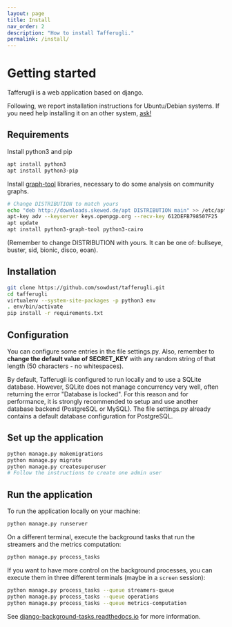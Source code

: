 ```yaml
---
layout: page
title: Install
nav_order: 2
description: "How to install Tafferugli."
permalink: /install/
---
```


# Getting started

Tafferugli is a web application based on django.

Following, we report installation instructions for Ubuntu/Debian systems. If you need help installing it on an other system, [ask!](/contact)

## Requirements 


Install python3 and pip

```bash
apt install python3
apt install python3-pip
```

Install [graph-tool](https://git.skewed.de/count0/graph-tool/-/wikis/installation-instructions) libraries, necessary to do some analysis on community graphs.

```bash
# Change DISTRIBUTION to match yours
echo "deb http://downloads.skewed.de/apt DISTRIBUTION main" >> /etc/apt/sources.list
apt-key adv --keyserver keys.openpgp.org --recv-key 612DEFB798507F25
apt update
apt install python3-graph-tool python3-cairo
```
(Remember to change DISTRIBUTION with yours. It can be one of: bullseye, buster, sid, bionic, disco, eoan).



## Installation


```bash
git clone https://github.com/sowdust/tafferugli.git
cd tafferugli
virtualenv --system-site-packages -p python3 env
. env/bin/activate
pip install -r requirements.txt
```


## Configuration

You can configure some entries in the file settings.py. Also, remember to **change the default value of SECRET_KEY** with any random string of that length (50 characters - no whitespaces).

By default, Tafferugli is configured to run locally and to use a SQLite database. However, SQLite does not manage concurrency very well, often returning the error "Database is locked". 
For this reason and for performance, it is strongly recommended to setup and use another database backend (PostgreSQL or MySQL). The file settings.py already contains a default database configuration for PostgreSQL.


## Set up the application


```bash
python manage.py makemigrations
python manage.py migrate
python manage.py createsuperuser
# Follow the instructions to create one admin user
```


## Run the application


To run the application locally on your machine:

```bash
python manage.py runserver
```

On a different terminal, execute the background tasks that run the streamers and the metrics computation:


```bash
python manage.py process_tasks
```

If you want to have more control on the background processes, you can execute them in three different terminals (maybe in a ```screen``` session):

```bash
python manage.py process_tasks --queue streamers-queue
python manage.py process_tasks --queue operations
python manage.py process_tasks --queue metrics-computation

```

See [django-background-tasks.readthedocs.io](https://django-background-tasks.readthedocs.io/) for more information.
